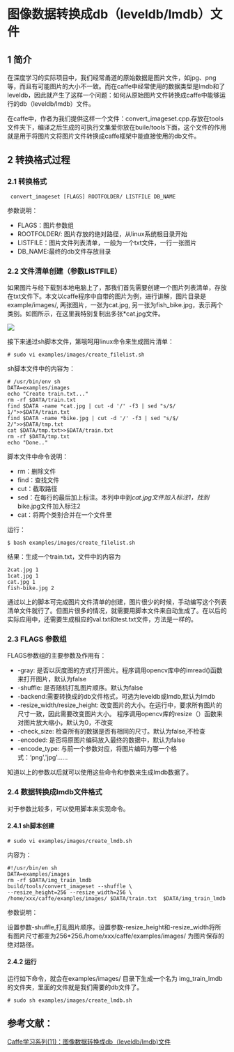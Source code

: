 # 图像数据转换成db（leveldb/lmdb）文件

## 1 简介

在深度学习的实际项目中，我们经常甬道的原始数据是图片文件，如jpg、png等，而且有可能图片的大小不一致。而在caffe中经常使用的数据类型是lmdb和了leveldb，因此就产生了这样一个问题：如何从原始图片文件转换成caffe中能够运行的db（leveldb/lmdb）文件。

在caffe中，作者为我们提供这样一个文件：convert_imageset.cpp.存放在tools文件夹下，编译之后生成的可执行文集爱你放在buile/tools下面，这个文件的作用就是用于将图片文将图片文件转换成caffe框架中能直接使用的db文件。

## 2 转换格式过程

### 2.1 转换格式 

```
 convert_imageset [FLAGS] ROOTFOLDER/ LISTFILE DB_NAME
```

参数说明：

- FLAGS：图片参数组
- ROOTFOLDER/: 图片存放的绝对路径，从linux系统根目录开始
- LISTFILE：图片文件列表清单，一般为一个txt文件，一行一张图片
- DB_NAME:最终的db文件存放目录

### 2.2 文件清单创建（参数LISTFILE）

如果图片与经下载到本地电脑上了，那我们首先需要创建一个图片列表清单，存放在txt文件下。本文以caffe程序中自带的图片为例，进行讲解，图片目录是  example/images/, 两张图片，一张为cat.jpg, 另一张为fish_bike.jpg，表示两个类别。如图所示，在这里我特别复制出多张*cat.jpg文件。

![](/home/datah/Desktop/note/caffe/image/2.png)

接下来通过sh脚本文件，第哦呵用linux命令来生成图片清单：

```
# sudo vi examples/images/create_filelist.sh
```

sh脚本文件中的内容为：

```
# /usr/bin/env sh
DATA=examples/images
echo "Create train.txt..."
rm -rf $DATA/train.txt
find $DATA -name *cat.jpg | cut -d '/' -f3 | sed "s/$/ 1/">>$DATA/train.txt
find $DATA -name *bike.jpg | cut -d '/' -f3 | sed "s/$/ 2/">>$DATA/tmp.txt
cat $DATA/tmp.txt>>$DATA/train.txt
rm -rf $DATA/tmp.txt
echo "Done.."
```

脚本文件中命令说明：

- rm：删除文件
- find：查找文件
- cut：截取路径
- sed：在每行的最后加上标注。本列中中到*cat.jpg文件加入标注1，找到*bike.jpg文件加入标注2
- cat：将两个类别合并在一个文件里

运行：

```
$ bash examples/images/create_filelist.sh
```

结果：生成一个train.txt，文件中的内容为

```
2cat.jpg 1
1cat.jpg 1
cat.jpg 1
fish-bike.jpg 2
```

通过以上的脚本可完成图片文件清单的创建，图片很少的时候，手动编写这个列表清单文件就行了。但图片很多的情况，就需要用脚本文件来自动生成了。在以后的实际应用中，还需要生成相应的val.txt和test.txt文件，方法是一样的。

### 2.3 FLAGS 参数组 

FLAGS参数组的主要参数及作用有：

- -gray: 是否以灰度图的方式打开图片。程序调用opencv库中的imread()函数来打开图片，默认为false
- -shuffle: 是否随机打乱图片顺序。默认为false
- -backend:需要转换成的db文件格式，可选为leveldb或lmdb,默认为lmdb
- -resize_width/resize_height: 改变图片的大小。在运行中，要求所有图片的尺寸一致，因此需要改变图片大小。 程序调用opencv库的resize（）函数来对图片放大缩小，默认为0，不改变
- -check_size: 检查所有的数据是否有相同的尺寸。默认为false,不检查
- -encoded: 是否将原图片编码放入最终的数据中，默认为false
- -encode_type: 与前一个参数对应，将图片编码为哪一个格式：‘png','jpg'......

知道以上的参数以后就可以使用这些命令和参数来生成lmdb数据了。

### 2.4 数据转换成lmdb文件格式

对于参数比较多，可以使用脚本来实现命令。

#### 2.4.1 sh脚本创建

```
# sudo vi examples/images/create_lmdb.sh
```

内容为：

```
#!/usr/bin/en sh
DATA=examples/images
rm -rf $DATA/img_train_lmdb
build/tools/convert_imageset --shuffle \
--resize_height=256 --resize_width=256 \
/home/xxx/caffe/examples/images/ $DATA/train.txt  $DATA/img_train_lmdb
```

参数说明：

设置参数-shuffle,打乱图片顺序。设置参数-resize_height和-resize_width将所有图片尺寸都变为256*256./home/xxx/caffe/examples/images/ 为图片保存的绝对路径。

#### 2.4.2 运行

运行如下命令，就会在examples/images/ 目录下生成一个名为 img_train_lmdb的文件夹，里面的文件就是我们需要的db文件了。

```
# sudo sh examples/images/create_lmdb.sh
```



## 参考文献：

[Caffe学习系列(11)：图像数据转换成db（leveldb/lmdb)文件](https://www.cnblogs.com/denny402/p/5082341.html)

